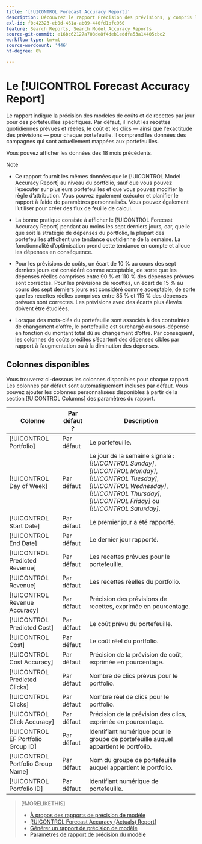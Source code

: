 ```yaml
---
title: '[!UICONTROL Forecast Accuracy Report]'
description: Découvrez le rapport Précision des prévisions, y compris les colonnes de données.
exl-id: f0c42323-eb0d-461a-ab09-440fd1bfc960
feature: Search Reports, Search Model Accuracy Reports
source-git-commit: e16bc62127a708de8f4deb1eddfa53a14405cbc2
workflow-type: tm+mt
source-wordcount: '446'
ht-degree: 0%

---
```


# Le [!UICONTROL Forecast Accuracy Report]

Le rapport indique la précision des modèles de coûts et de recettes par jour pour des portefeuilles spécifiques. Par défaut, il inclut les recettes quotidiennes prévues et réelles, le coût et les clics — ainsi que l&#39;exactitude des prévisions — pour chaque portefeuille. Il comprend les données des campagnes qui sont actuellement mappées aux portefeuilles.

Vous pouvez afficher les données des 18 mois précédents.

>[!NOTE]
>
>* Ce rapport fournit les mêmes données que le [!UICONTROL Model Accuracy Report] au niveau du portfolio, sauf que vous pouvez l’exécuter sur plusieurs portefeuilles et que vous pouvez modifier la règle d’attribution. Vous pouvez également exécuter et planifier le rapport à l’aide de paramètres personnalisés. Vous pouvez également l’utiliser pour créer des flux de feuille de calcul.
>
>* La bonne pratique consiste à afficher le [!UICONTROL Forecast Accuracy Report] pendant au moins les sept derniers jours, car, quelle que soit la stratégie de dépenses du portfolio, la plupart des portefeuilles affichent une tendance quotidienne de la semaine. La fonctionnalité d’optimisation prend cette tendance en compte et alloue les dépenses en conséquence.
>
>* Pour les prévisions de coûts, un écart de 10 % au cours des sept derniers jours est considéré comme acceptable, de sorte que les dépenses réelles comprises entre 90 % et 110 % des dépenses prévues sont correctes. Pour les prévisions de recettes, un écart de 15 % au cours des sept derniers jours est considéré comme acceptable, de sorte que les recettes réelles comprises entre 85 % et 115 % des dépenses prévues sont correctes. Les prévisions avec des écarts plus élevés doivent être étudiées.
>
>* Lorsque des mots-clés du portefeuille sont associés à des contraintes de changement d’offre, le portefeuille est surchargé ou sous-dépensé en fonction du montant total dû au changement d’offre. Par conséquent, les colonnes de coûts prédites s’écartent des dépenses cibles par rapport à l’augmentation ou à la diminution des dépenses.

## Colonnes disponibles

Vous trouverez ci-dessous les colonnes disponibles pour chaque rapport. Les colonnes par défaut sont automatiquement incluses par défaut. Vous pouvez ajouter les colonnes personnalisées disponibles à partir de la section [!UICONTROL Columns] des paramètres du rapport.

| Colonne | Par défaut ? | Description |
|----|----|----|
| [!UICONTROL Portfolio] | Par défaut | Le portefeuille. |
| [!UICONTROL Day of Week] | Par défaut | Le jour de la semaine signalé : <i>[!UICONTROL Sunday]</i>, <i>[!UICONTROL Monday]</i>, <i>[!UICONTROL Tuesday]</i>, <i>[!UICONTROL Wednesday]</i>, <i>[!UICONTROL Thursday]</i>, <i>[!UICONTROL Friday]</i> ou <i>[!UICONTROL Saturday]</i>. |
| [!UICONTROL Start Date] | Par défaut | Le premier jour a été rapporté. |
| [!UICONTROL End Date] | Par défaut | Le dernier jour rapporté. |
| [!UICONTROL Predicted Revenue] | Par défaut | Les recettes prévues pour le portefeuille. |
| [!UICONTROL Revenue] | Par défaut | Les recettes réelles du portfolio. |
| [!UICONTROL Revenue Accuracy] | Par défaut | Précision des prévisions de recettes, exprimée en pourcentage. |
| [!UICONTROL Predicted Cost] | Par défaut | Le coût prévu du portefeuille. |
| [!UICONTROL Cost] | Par défaut | Le coût réel du portfolio. |
| [!UICONTROL Cost Accuracy] | Par défaut | Précision de la prévision de coût, exprimée en pourcentage. |
| [!UICONTROL Predicted Clicks] | Par défaut | Nombre de clics prévus pour le portfolio. |
| [!UICONTROL Clicks] | Par défaut | Nombre réel de clics pour le portfolio. |
| [!UICONTROL Click Accuracy] | Par défaut | Précision de la prévision des clics, exprimée en pourcentage. |
| [!UICONTROL EF Portfolio Group ID] | Par défaut | Identifiant numérique pour le groupe de portefeuille auquel appartient le portfolio. |
| [!UICONTROL Portfolio Group Name] | Par défaut | Nom du groupe de portefeuille auquel appartient le portfolio. |
| [!UICONTROL Portfolio ID] | Par défaut | Identifiant numérique de portefeuille. |

>[!MORELIKETHIS]
>
>* [À propos des rapports de précision de modèle](/help/search-social-commerce/reports/management/model-accuracy/model-accuracy-report-about.md)
>* [ [!UICONTROL Forecast Accuracy (Actuals) Report]](forecast-accuracy-actuals-report.md)
>* [Générer un rapport de précision de modèle](model-accuracy-report-generate.md)
>* [ Paramètres de rapport de précision du modèle ](/help/search-social-commerce/reports/management/model-accuracy/model-accuracy-report-settings.md)
